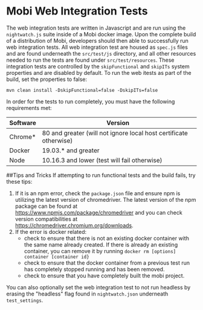 # Mobi Web Integration Tests
The web integration tests are written in Javascript and are run using the `nightwatch.js` suite inside of a Mobi docker image. Upon the complete build 
of a distribution of Mobi, developers should then able to successfully run web integration tests. All web integration test are housed as `spec.js` files
and are found underneath the `src/test/js` directory, and all other resources needed to run the tests are found under `src/test/resources`. 
These integration tests are controlled by the `skipFunctional` and `skipITs` system properties and are disabled by default. To run the web itests as part of the build, set the properties to false:

```
mvn clean install -DskipFunctional=false -DskipITs=false
```

In order for the tests to run completely, you must have the following requirements met:

| Software | Version                                                           |
|----------|-------------------------------------------------------------------|
|Chrome*    | 80 and greater (will not ignore local host certificate otherwise)|
|Docker    | 19.03.* and greater                                               |
|Node      | 10.16.3 and lower (test will fail otherwise)                      |


##Tips and Tricks
If attempting to run functional tests and the build fails, try these tips:
1. If it is an npm error, check the `package.json` file and ensure npm is utilizing the latest version of chromedriver. The latest version of the npm package can be found at https://www.npmjs.com/package/chromedriver and you can check version compatibilities at https://chromedriver.chromium.org/downloads.
2. If the error is docker related:
   - check to ensure that there is not an existing docker container with the same name already created. If there is already an existing container, you can remove it by running `docker rm [options] container [container id}`
   - check to ensure that the docker container from a previous test run has completely stopped running and has been removed.
   - check to ensure that you have completely built the mobi project.
   
You can also optionally set the web integration test to not run headless by erasing the "headless" flag found in `nightwatch.json` underneath `test_settings`.
